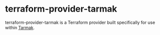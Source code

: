 # terraform-provider-tarmak

terraform-provider-tarmak is a Terraform provider built specifically for use within [Tarmak](https://github.com/jetstack/tarmak). 
